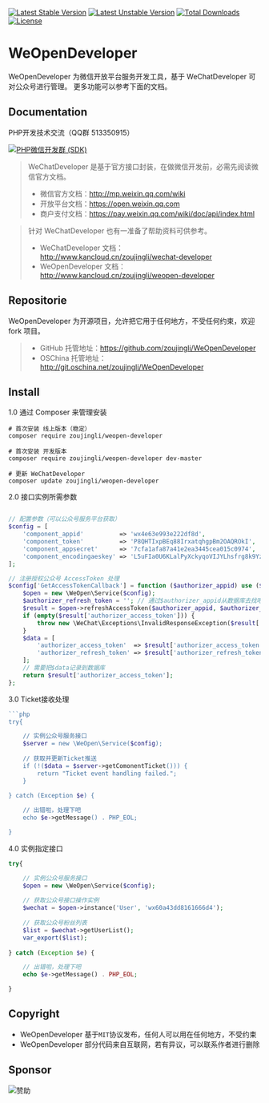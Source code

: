 [![Latest Stable Version](https://poser.pugx.org/zoujingli/weopen-developer/v/stable)](https://packagist.org/packages/weopen-developer) [![Latest Unstable Version](https://poser.pugx.org/zoujingli/weopen-developer/v/unstable)](https://packagist.org/packages/zoujingli/weopen-developer) [![Total Downloads](https://poser.pugx.org/zoujingli/weopen-developer/downloads)](https://packagist.org/packages/weopen-developer) [![License](https://poser.pugx.org/zoujingli/weopen-developer/license)](https://packagist.org/packages/weopen-developer)

# WeOpenDeveloper
WeOpenDeveloper 为微信开放平台服务开发工具，基于 WeChatDeveloper 可对公众号进行管理。
更多功能可以参考下面的文档。

Documentation
--
PHP开发技术交流（QQ群 513350915）

[![PHP微信开发群 (SDK)](http://pub.idqqimg.com/wpa/images/group.png)](http://shang.qq.com/wpa/qunwpa?idkey=ae25cf789dafbef62e50a980ffc31242f150bc61a61164458216dd98c411832a) 

> WeChatDeveloper 是基于官方接口封装，在做微信开发前，必需先阅读微信官方文档。
>* 微信官方文档：http://mp.weixin.qq.com/wiki
>* 开放平台文档：https://open.weixin.qq.com
>* 商户支付文档：https://pay.weixin.qq.com/wiki/doc/api/index.html

> 针对 WeChatDeveloper 也有一准备了帮助资料可供参考。
>* WeChatDeveloper 文档：http://www.kancloud.cn/zoujingli/wechat-developer
>* WeOpenDeveloper 文档：http://www.kancloud.cn/zoujingli/weopen-developer

Repositorie
--
 WeOpenDeveloper 为开源项目，允许把它用于任何地方，不受任何约束，欢迎 fork 项目。
>* GitHub 托管地址：https://github.com/zoujingli/WeOpenDeveloper
>* OSChina 托管地址：http://git.oschina.net/zoujingli/WeOpenDeveloper

Install
--
1.0 通过 Composer 来管理安装
```shell
# 首次安装 线上版本（稳定）
composer require zoujingli/weopen-developer

# 首次安装 开发版本 
composer require zoujingli/weopen-developer dev-master

# 更新 WeChatDeveloper
composer update zoujingli/weopen-developer
```

2.0 接口实例所需参数
```php

// 配置参数（可以公众号服务平台获取）
$config = [
    'component_appid'          => 'wx4e63e993e222df8d',
    'component_token'          => 'P8QHTIxpBEq88IrxatqhgpBm2OAQROkI',
    'component_appsecret'      => '7cfa1afa87a41e2ea3445cea015c0974',
    'component_encodingaeskey' => 'L5uFIa0U6KLalPyXckyqoVIJYLhsfrg8k9YzybZIHsx',
];

// 注册授权公众号 AccessToken 处理
$config['GetAccessTokenCallback'] = function ($authorizer_appid) use ($config) {
    $open = new \WeOpen\Service($config);
    $authorizer_refresh_token = ''; // 通过$authorizer_appid从数据库去找吧，在授权绑定的时候获取
    $result = $open->refreshAccessToken($authorizer_appid, $authorizer_refresh_token);
    if (empty($result['authorizer_access_token'])) {
        throw new \WeChat\Exceptions\InvalidResponseException($result['errmsg'], '0');
    }
    $data = [
        'authorizer_access_token'  => $result['authorizer_access_token'],
        'authorizer_refresh_token' => $result['authorizer_refresh_token'],
    ];
    // 需要把$data记录到数据库
    return $result['authorizer_access_token'];
};
```

3.0 Ticket接收处理
```php
```php 
try{

    // 实例公众号服务接口
    $server = new \WeOpen\Service($config);
    
    // 获取并更新Ticket推送
    if (!($data = $server->getComonentTicket())) {
        return "Ticket event handling failed.";
    }
    
} catch (Exception $e) {

    // 出错啦，处理下吧
    echo $e->getMessage() . PHP_EOL;

}
```

4.0 实例指定接口
```php
try{

    // 实例公众号服务接口
    $open = new \WeOpen\Service($config);
    
    // 获取公众号接口操作实例
    $wechat = $open->instance('User', 'wx60a43dd8161666d4');
    
    // 获取公众号粉丝列表
    $list = $wechat->getUserList();
    var_export($list);
    
} catch (Exception $e) {

    // 出错啦，处理下吧
    echo $e->getMessage() . PHP_EOL;

}

```

Copyright
--
* WeOpenDeveloper 基于`MIT`协议发布，任何人可以用在任何地方，不受约束
* WeOpenDeveloper 部分代码来自互联网，若有异议，可以联系作者进行删除


Sponsor
--
![赞助](http://zoujingli.oschina.io/static/pay.png)